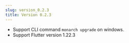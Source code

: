 ```yaml
---
slug: version_0.2.3
title: Version 0.2.3
---
```


- Support CLI command `monarch upgrade` on windows.
- Support Flutter version 1.22.3
